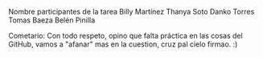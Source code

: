 
Nombre participantes de la tarea
Billy Martínez
Thanya Soto
Danko Torres
Tomas Baeza
Belén Pinilla

Cometario:
Con todo respeto, opino que falta práctica en las cosas del GitHub, vamos a "afanar" mas en la cuestion, cruz pal cielo firmao. :) 
